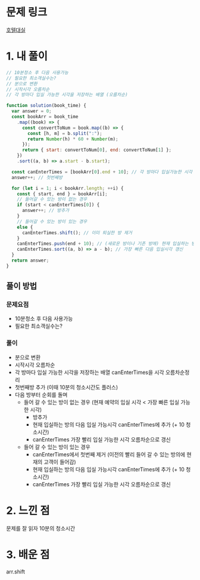 # 문제 링크

[호텔대실](https://school.programmers.co.kr/learn/courses/30/lessons/155651)

# 1. 내 풀이

```js
// 10분청소 후 다음 사용가능
// 필요한 최소객실수는?
// 분으로 변환
// 시작시각 오름차순
// 각 방마다 입실 가능한 시각을 저장하는 배열 (오름차순)

function solution(book_time) {
  var answer = 0;
  const bookArr = book_time
    .map((book) => {
      const convertToNum = book.map((b) => {
        const [h, m] = b.split(":");
        return Number(h) * 60 + Number(m);
      });
      return { start: convertToNum[0], end: convertToNum[1] };
    })
    .sort((a, b) => a.start - b.start);

  const canEnterTimes = [bookArr[0].end + 10]; // 각 방마다 입실가능한 시각
  answer++; // 첫번째방

  for (let i = 1; i < bookArr.length; ++i) {
    const { start, end } = bookArr[i];
    // 들어갈 수 있는 방이 없는 경우
    if (start < canEnterTimes[0]) {
      answer++; // 방추가
    }
    // 들어갈 수 있는 방이 있는 경우
    else {
      canEnterTimes.shift(); // 이미 퇴실한 방 제거
    }
    canEnterTimes.push(end + 10); // (새로운 방이나 기존 방에) 현재 입실하는 방의 다음 입실가능시각 추가
    canEnterTimes.sort((a, b) => a - b); // 가장 빠른 다음 입실시각 갱신
  }
  return answer;
}
```

## 풀이 방법

### 문제요점

- 10분청소 후 다음 사용가능
- 필요한 최소객실수는?

### 풀이

- 분으로 변환
- 시작시각 오름차순
- 각 방마다 입실 가능한 시각을 저장하는 배열 canEnterTimes을 시각 오름차순정리
- 첫번째방 추가 (이때 10분의 청소시간도 플러스)
- 다음 방부터 순회를 돌며
  - 들어 갈 수 있는 방이 없는 경우 (현재 예약의 입실 시각 < 가장 빠른 입실 가능한 시각)
    - 방추가
    - 현재 입실하는 방의 다음 입실 가능시각 canEnterTimes에 추가 (+ 10 청소시간)
    - canEnterTimes 가장 빨리 입실 가능한 시각 오름차순으로 갱신
  - 들어 갈 수 있는 방이 있는 경우
    - canEnterTimes에서 첫번째 제거 (이전의 빨리 들어 갈 수 있는 방의에 현재의 고객이 들어감)
    - 현재 입실하는 방의 다음 입실 가능시각 canEnterTimes에 추가 (+ 10 청소시간)
    - canEnterTimes 가장 빨리 입실 가능한 시각 오름차순으로 갱신

# 2. 느낀 점

문제를 잘 읽자 10분의 청소시간

# 3. 배운 점

arr.shift
